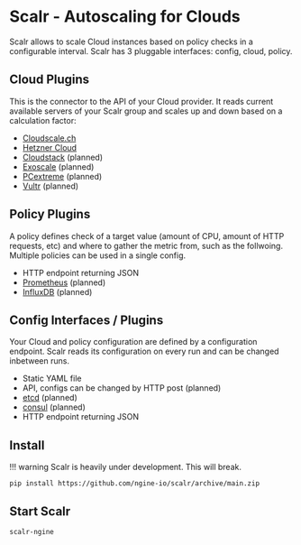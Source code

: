# Scalr - Autoscaling for Clouds

Scalr allows to scale Cloud instances based on policy checks in a configurable interval. Scalr has 3 pluggable interfaces: config, cloud, policy.

## Cloud Plugins

This is the connector to the API of your Cloud provider. It reads current available servers of your Scalr group and scales up and down based on a calculation factor:

- [Cloudscale.ch](https://www.cloudscale.ch/)
- [Hetzner Cloud](https://www.hetzner.com/cloud)
- [Cloudstack](https://cloudstack.apache.org) (planned)
- [Exoscale](https://www.exoscale.com) (planned)
- [PCextreme](https://www.pcextreme.com) (planned)
- [Vultr](https://www.vultr.com) (planned)

## Policy Plugins

A policy defines check of a target value (amount of CPU, amount of HTTP requests, etc) and where to gather the metric from, such as the follwoing. Multiple policies can be used in a single config.

- HTTP endpoint returning JSON
- [Prometheus](https://prometheus.io) (planned)
- [InfluxDB](https://www.influxdata.com/) (planned)

## Config Interfaces / Plugins

Your Cloud and policy configuration are defined by a configuration endpoint. Scalr reads its configuration on every run and can be changed inbetween runs.

- Static YAML file
- API, configs can be changed by HTTP post (planned)
- [etcd](https://etcd.io) (planned)
- [consul](https://www.consul.io) (planned)
- HTTP endpoint returning JSON

## Install

!!! warning
    Scalr is heavily under development. This will break.


```shell
pip install https://github.com/ngine-io/scalr/archive/main.zip
```

## Start Scalr

```shell
scalr-ngine
```
